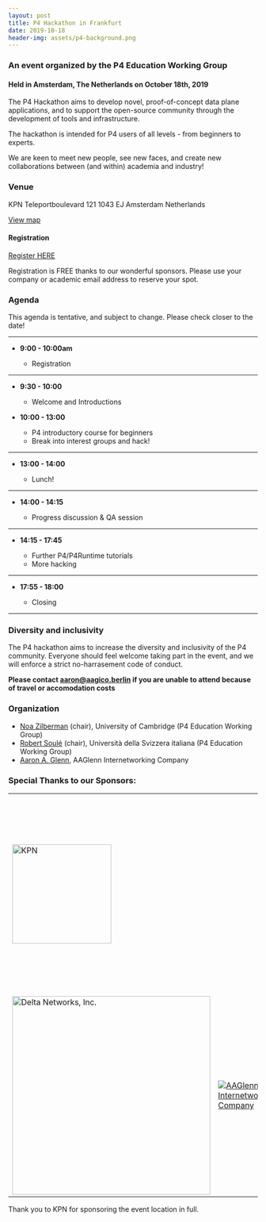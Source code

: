 ```yaml
---
layout: post
title: P4 Hackathon in Frankfurt
date: 2019-10-18
header-img: assets/p4-background.png
---
```


### An event organized by the P4 Education Working Group
    
#### Held in Amsterdam, The Netherlands on October 18th, 2019

The P4 Hackathon aims to develop novel, proof-of-concept data plane applications, and to support the open-source community through the development of tools and infrastructure.

The hackathon is intended for P4 users of all levels - from beginners to experts. 

We are keen to meet new people, see new faces, and create new collaborations between (and within) academia and industry!

### Venue

KPN
Teleportboulevard 121
1043 EJ Amsterdam
Netherlands 

[View map](https://www.eventbrite.com/e/p4-hackathon-day-in-amsterdam-tickets-63065693186#map-target)

#### Registration

[Register HERE](https://www.eventbrite.com/e/p4-hackathon-day-in-amsterdam-tickets-63065693186)

Registration is FREE thanks to our wonderful sponsors. Please use your company or academic email address to reserve your spot. 

### Agenda

This agenda is tentative, and subject to change. Please check closer to the date!

---

* __9:00 - 10:00am__

    * Registration 

---

* __9:30 - 10:00__

    * Welcome and Introductions


* __10:00 - 13:00__

    * P4 introductory course for beginners 
    * Break into interest groups and hack!

---

* __13:00 - 14:00__
    
    * Lunch!

---    
    
* __14:00 - 14:15__

    * Progress discussion & QA session

---    
        
* __14:15 - 17:45__

    * Further P4/P4Runtime tutorials
    * More hacking

----

        
* __17:55 - 18:00__

    * Closing

----

### Diversity and inclusivity


The P4 hackathon aims to increase the diversity and inclusivity of the P4 community. 
Everyone should feel welcome taking part in the event, and we will enforce a strict no-harrasement code of conduct.

**Please contact aaron@aagico.berlin if you are unable to attend because of travel or accomodation costs**

### Organization

* [Noa Zilberman](https://www.cl.cam.ac.uk/~nz247/) (chair), University of Cambridge \(P4 Education Working Group\)
* [Robert Soul&eacute;](https://www.inf.usi.ch/faculty/soule/) (chair), Universit&agrave; della Svizzera italiana \(P4 Education Working Group\)
* [Aaron A. Glenn](http://aagico.com/), AAGlenn Internetworking Company

### Special Thanks to our Sponsors:


<table cellpadding="50">
<tr><td><a href="https://www.kpn.com/"><img src="/assets/DE-CIX_Logo_2016_rgb.png" height="200" alt="KPN" /></a></td><td>&nbsp;</td>
<td><a href="https://www.stordis.com/"><img src="/assets/Stordis_logo_flat_grey+slogan.png" width="400" alt="Stordis" /></a></td><td>&nbsp;</td></tr>
<tr> <td><a href="https://https://agema.deltaww.com/"><img src="/assets/delta_logo.png" width="400" alt="Delta Networks, Inc."></a></td>
<td><a href="http://aagico.com/"><img src="/assets/aagico_small.png" alt="AAGlenn Internetworking Company" /></a></td>
</tr>
</table>

Thank you to KPN for sponsoring the event location in full.

